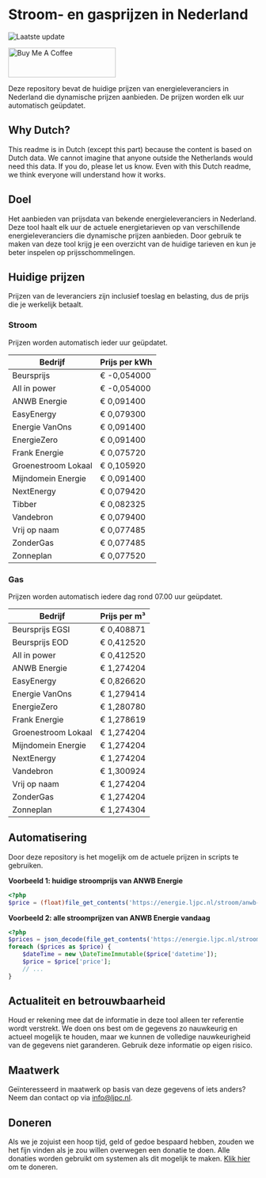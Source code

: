 # Stroom- en gasprijzen in Nederland

![Laatste update](https://img.shields.io/badge/laatste%20update-2025--04--02%2014%3A00%20CET-brightgreen)

<a href="https://www.buymeacoffee.com/Lars-" target="_blank"><img src="https://cdn.buymeacoffee.com/buttons/v2/default-orange.png" alt="Buy Me A Coffee" height="60" style="height: 60px !important;width: 217px !important;" ></a>

Deze repository bevat de huidige prijzen van energieleveranciers in Nederland die dynamische prijzen aanbieden. De prijzen worden elk uur automatisch geüpdatet.

## Why Dutch?

This readme is in Dutch (except this part) because the content is based on Dutch data. We cannot imagine that anyone outside the Netherlands would need this data. If you do, please let us know. Even with this Dutch readme, we think
everyone will understand how it works.

## Doel

Het aanbieden van prijsdata van bekende energieleveranciers in Nederland. Deze tool haalt elk uur de actuele energietarieven op van verschillende energieleveranciers die dynamische prijzen aanbieden. Door gebruik te maken van deze tool
krijg je een overzicht van de huidige tarieven en kun je beter inspelen op prijsschommelingen.

## Huidige prijzen

Prijzen van de leveranciers zijn inclusief toeslag en belasting, dus de prijs die je werkelijk betaalt.

### Stroom

Prijzen worden automatisch ieder uur geüpdatet.

 Bedrijf | Prijs per kWh 
---------|---------------
Beursprijs | € -0,054000
All in power | € -0,054000
ANWB Energie | € 0,091400
EasyEnergy | € 0,079300
Energie VanOns | € 0,091400
EnergieZero | € 0,091400
Frank Energie | € 0,075720
Groenestroom Lokaal | € 0,105920
Mijndomein Energie | € 0,091400
NextEnergy | € 0,079420
Tibber | € 0,082325
Vandebron | € 0,079400
Vrij op naam | € 0,077485
ZonderGas | € 0,077485
Zonneplan | € 0,077520


### Gas

Prijzen worden automatisch iedere dag rond 07.00 uur geüpdatet.

 Bedrijf | Prijs per m³ 
---------|--------------
Beursprijs EGSI | € 0,408871
Beursprijs EOD | € 0,412520
All in power | € 0,412520
ANWB Energie | € 1,274204
EasyEnergy | € 0,826620
Energie VanOns | € 1,279414
EnergieZero | € 1,280780
Frank Energie | € 1,278619
Groenestroom Lokaal | € 1,274204
Mijndomein Energie | € 1,274204
NextEnergy | € 1,274204
Vandebron | € 1,300924
Vrij op naam | € 1,274204
ZonderGas | € 1,274204
Zonneplan | € 1,274304


## Automatisering

Door deze repository is het mogelijk om de actuele prijzen in scripts te gebruiken.

**Voorbeeld 1: huidige stroomprijs van ANWB Energie**

```php
<?php
$price = (float)file_get_contents('https://energie.ljpc.nl/stroom/anwb-energie-nu.txt');

```

**Voorbeeld 2: alle stroomprijzen van ANWB Energie vandaag**

```php
<?php
$prices = json_decode(file_get_contents('https://energie.ljpc.nl/stroom/all-in-power-vandaag.json'),true);
foreach ($prices as $price) {
    $dateTime = new \DateTimeImmutable($price['datetime']);
    $price = $price['price'];
    // ...
}
```

## Actualiteit en betrouwbaarheid

Houd er rekening mee dat de informatie in deze tool alleen ter referentie wordt verstrekt. We doen ons best om de gegevens zo nauwkeurig en actueel mogelijk te houden, maar we kunnen de volledige nauwkeurigheid van de gegevens niet
garanderen. Gebruik deze informatie op eigen risico.

## Maatwerk

Geïnteresseerd in maatwerk op basis van deze gegevens of iets anders? Neem dan contact op
via [info@ljpc.nl](mailto:info@ljpc.nl?subject=Energie%20prijzen).

## Doneren

Als we je zojuist een hoop tijd, geld of gedoe bespaard hebben, zouden we het fijn vinden als je zou willen overwegen een
donatie te doen. Alle donaties worden gebruikt om systemen als dit mogelijk te
maken. [Klik hier](https://www.buymeacoffee.com/Lars-) om te doneren.
